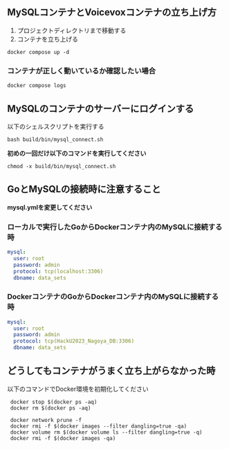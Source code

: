 ## MySQLコンテナとVoicevoxコンテナの立ち上げ方
1. プロジェクトディレクトリまで移動する
2. コンテナを立ち上げる
```
docker compose up -d
```
### コンテナが正しく動いているか確認したい場合
```
docker compose logs
```

## MySQLのコンテナのサーバーにログインする
以下のシェルスクリプトを実行する
```
bash build/bin/mysql_connect.sh
```

**初めの一回だけ以下のコマンドを実行してください**
```
chmod -x build/bin/mysql_connect.sh
```

## GoとMySQLの接続時に注意すること
**mysql.ymlを変更してください**
### ローカルで実行したGoからDockerコンテナ内のMySQLに接続する時

```mysql.yml
mysql:
  user: root
  password: admin
  protocol: tcp(localhost:3306)
  dbname: data_sets
```

### DockerコンテナのGoからDockerコンテナ内のMySQLに接続する時
```mysql.yml
mysql:
  user: root
  password: admin
  protocol: tcp(HackU2023_Nagoya_DB:3306)
  dbname: data_sets
```


## どうしてもコンテナがうまく立ち上がらなかった時
以下のコマンドでDocker環境を初期化してください
```
 docker stop $(docker ps -aq)
 docker rm $(docker ps -aq)
 
 docker network prune -f
 docker rmi -f $(docker images --filter dangling=true -qa)
 docker volume rm $(docker volume ls --filter dangling=true -q)
 docker rmi -f $(docker images -qa)
```
